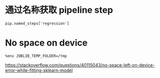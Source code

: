 # 通过名称获取 pipeline step

`pip.named_steps['regression']`

# No space on device

`%env JOBLIB_TEMP_FOLDER=/tmp`

https://stackoverflow.com/questions/40115043/no-space-left-on-device-error-while-fitting-sklearn-model

